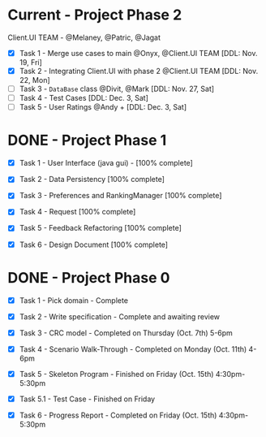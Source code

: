# Current - Project Phase 2

Client.UI TEAM - @Melaney, @Patric, @Jagat

- [x] Task 1 - Merge use cases to main @Onyx, @Client.UI TEAM [DDL: Nov. 19, Fri]
- [x] Task 2 - Integrating Client.UI with phase 2 @Client.UI TEAM [DDL: Nov. 22, Mon]
- [ ] Task 3 - `DataBase` class @Divit, @Mark [DDL: Nov. 27, Sat]
- [ ] Task 4 - Test Cases [DDL: Dec. 3, Sat]
- [ ] Task 5 - User Ratings @Andy +  [DDL: Dec. 3, Sat]

# DONE - Project Phase 1

- [x] Task 1 - User Interface (java gui) - [100% complete]

- [x] Task 2 - Data Persistency [100% complete]

- [x] Task 3 - Preferences and RankingManager [100% complete]

- [x] Task 4 - Request [100% complete]

- [x] Task 5 - Feedback Refactoring [100% complete]

- [x] Task 6 - Design Document [100% complete]



# DONE - Project Phase 0

- [x] Task 1 - Pick domain - Complete  

- [x] Task 2 - Write specification - Complete and awaiting review  

- [x] Task 3 - CRC model - Completed on Thursday (Oct. 7th) 5-6pm  

- [X] Task 4 - Scenario Walk-Through - Completed on Monday (Oct. 11th) 4-6pm

- [X] Task 5 - Skeleton Program - Finished on Friday (Oct. 15th) 4:30pm-5:30pm

- [X] Task 5.1 - Test Case - Finished on Friday

- [X] Task 6 - Progress Report - Completed on Friday (Oct. 15th) 4:30pm-5:30pm
